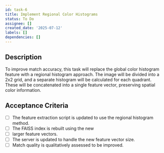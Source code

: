 ```yaml
---
id: task-6
title: Implement Regional Color Histograms
status: To Do
assignee: []
created_date: '2025-07-12'
labels: []
dependencies: []
---
```


## Description

To improve match accuracy, this task will replace the global color histogram feature with a regional histogram approach. The image will be divided into a 2x2 grid, and a separate histogram will be calculated for each quadrant. These will be concatenated into a single feature vector, preserving spatial color information.

## Acceptance Criteria

- [ ] The feature extraction script is updated to use the regional histogram method.
- [ ] The FAISS index is rebuilt using the new
- [ ] larger feature vectors.
- [ ] The server is updated to handle the new feature vector size.
- [ ] Match quality is qualitatively assessed to be improved.
